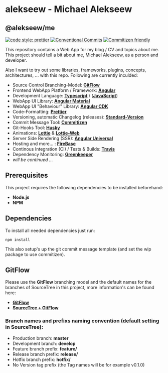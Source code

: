 # alekseew - Michael Alekseew
## @alekseew/me

[![code style: prettier](https://img.shields.io/badge/code_style-prettier-ff69b4.svg?style=flat-square)](https://github.com/prettier/prettier)
[![Conventional Commits](https://img.shields.io/badge/Conventional%20Commits-1.0.0-yellow.svg)](https://conventionalcommits.org)
[![Commitizen friendly](https://img.shields.io/badge/commitizen-friendly-brightgreen.svg)](http://commitizen.github.io/cz-cli)

This repository contains a Web App for my blog / CV and topics about me.
This project should tell a bit about me, Michael Alekseew, as a person and developer.

Also I want to try out some libraries, frameworks, plugins, concepts, architectures, ... with this repo.
Following are currently inculded:

- Source Control Branching-Model: [**GitFlow**](http://nvie.com/posts/a-successful-git-branching-model)
- Frontend WebApp Platform / Framework: [**Angular**](https://angular.io)
- Development Language: [**Typescript**](https://www.typescriptlang.org) / ([**JavaScript**](https://www.javascript.com))
- WebApp UI Library: [**Angular Material**](https://material.angular.io)
- WebApp UI "Behaviour" Library: [**Angular CDK**](https://material.angular.io/cdk)
- Code-Formatting: [**Prettier**](https://prettier.io)
- Versioning, automatic Changelog (releases): [**Standard-Version**](https://github.com/conventional-changelog/standard-version)
- Commit Message Tool: [**Commitizen**](http://commitizen.github.io/cz-cli)
- Git-Hooks Tool: [**Husky**](https://github.com/typicode/husky)
- Animations: [**Lottie**](https://airbnb.design/lottie) & [**Lottie-Web**](https://github.com/airbnb/lottie-web)
- Server Side Rendering (SSR): [**Angular Universal**](https://universal.angular.io)
- Hosting and more... : [**FireBase**](https://firebase.google.com)
- Continous Integration (CI) / Tests & Builds: [**Travis**](https://travis-ci.org)
- Dependency Monitoring: [**Greenkeeper**](https://greenkeeper.io)
- _will be continued ..._


## Prerequisites

This project requires the following dependencies to be installed beforehand:
* **Node.js**
* **NPM**


## Dependencies

To install all needed dependencies just run:
```shell
npm install
```
This also setup's up the git commit message template (and set the wip package to use commitizen).


## GitFlow

Please use the **GitFlow** branching model and the default names for the branches of SourceTree in this project, more information's can be found here:

* [**GitFlow**](http://nvie.com/posts/a-successful-git-branching-model/)
* [**SourceTree + GitFlow**](https://blog.sourcetreeapp.com/2012/08/01/smart-branching-with-sourcetree-and-git-flow/)

### Branch names and prefixs naming convention (default setting in SourceTree):

* Production branch: **master**
* Development branch: **develop**
* Feature branch prefix: **feature/**
* Release branch prefix: **release/**
* Hotfix branch prefix: **hotfix/**
* No Version tag prefix (the Tag names will be for example v0.1.0)
